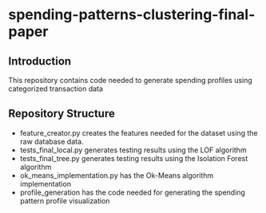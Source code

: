 # spending-patterns-clustering-final-paper

## Introduction

This repository contains code needed to generate spending profiles using categorized transaction data

## Repository Structure

- feature_creator.py creates the features needed for the dataset using the raw database data.
- tests_final_local.py generates testing results using the LOF algorithm
- tests_final_tree.py generates testing results using the Isolation Forest algorithm
- ok_means_implementation.py has the Ok-Means algorithm implementation
- profile_generation has the code needed for generating the spending pattern profile visualization